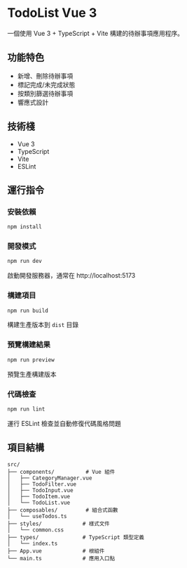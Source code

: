 # TodoList Vue 3

一個使用 Vue 3 + TypeScript + Vite 構建的待辦事項應用程序。

## 功能特色

- 新增、刪除待辦事項
- 標記完成/未完成狀態
- 按類別篩選待辦事項
- 響應式設計

## 技術棧

- Vue 3
- TypeScript
- Vite
- ESLint

## 運行指令

### 安裝依賴
```bash
npm install
```

### 開發模式
```bash
npm run dev
```
啟動開發服務器，通常在 http://localhost:5173

### 構建項目
```bash
npm run build
```
構建生產版本到 `dist` 目錄

### 預覽構建結果
```bash
npm run preview
```
預覽生產構建版本

### 代碼檢查
```bash
npm run lint
```
運行 ESLint 檢查並自動修復代碼風格問題

## 項目結構

```
src/
├── components/          # Vue 組件
│   ├── CategoryManager.vue
│   ├── TodoFilter.vue
│   ├── TodoInput.vue
│   ├── TodoItem.vue
│   └── TodoList.vue
├── composables/         # 組合式函數
│   └── useTodos.ts
├── styles/             # 樣式文件
│   └── common.css
├── types/              # TypeScript 類型定義
│   └── index.ts
├── App.vue             # 根組件
└── main.ts             # 應用入口點
```
